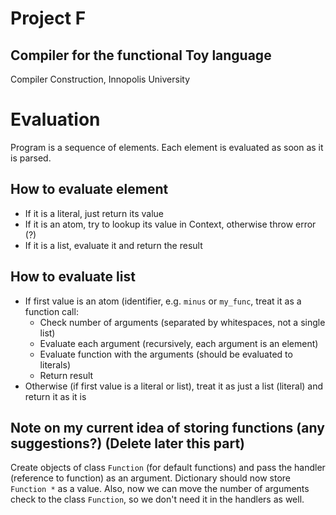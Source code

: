 # Project F

## Compiler for the functional Toy language

Compiler Construction,
Innopolis University

# Evaluation
Program is a sequence of elements. Each element is evaluated as soon as it is parsed.

## How to evaluate element
- If it is a literal, just return its value
- If it is an atom, try to lookup its value in Context, otherwise throw error (?)
- If it is a list, evaluate it and return the result

## How to evaluate list
- If first value is an atom (identifier, e.g. `minus` or `my_func`, treat it as a function call:
    - Check number of arguments (separated by whitespaces, not a single list)
    - Evaluate each argument (recursively, each argument is an element)
    - Evaluate function with the arguments (should be evaluated to literals)
    - Return result
- Otherwise (if first value is a literal or list), treat it as just a list (literal) and return it as it is

## Note on my current idea of storing functions (any suggestions?) (Delete later this part)

Create objects of class `Function` (for default functions) and pass the handler 
(reference to function) as an argument. Dictionary should now store `Function *` as a value.
Also, now we can move the number of arguments check to the class `Function`, so we don't need it
in the handlers as well.
